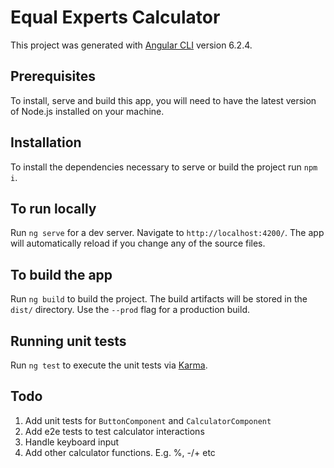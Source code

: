 # Equal Experts Calculator

This project was generated with [Angular CLI](https://github.com/angular/angular-cli) version 6.2.4.

## Prerequisites

To install, serve and build this app, you will need to have the latest version of Node.js installed on your machine.

## Installation

To install the dependencies necessary to serve or build the project run `npm i`.

## To run locally

Run `ng serve` for a dev server. Navigate to `http://localhost:4200/`. The app will automatically reload if you change any of the source files.

## To build the app

Run `ng build` to build the project. The build artifacts will be stored in the `dist/` directory. Use the `--prod` flag for a production build.

## Running unit tests

Run `ng test` to execute the unit tests via [Karma](https://karma-runner.github.io).

## Todo

1. Add unit tests for `ButtonComponent` and `CalculatorComponent`
2. Add e2e tests to test calculator interactions
3. Handle keyboard input
4. Add other calculator functions. E.g. %, -/+ etc
